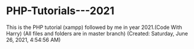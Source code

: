 # PHP-Tutorials---2021
This is the PHP tutorial (xampp) followed by me in year 2021.(Code With Harry) (All files and folders are in master branch) (Created: ‎‎Saturday, ‎June ‎26, ‎2021, ‏‎4:54:56 AM)
